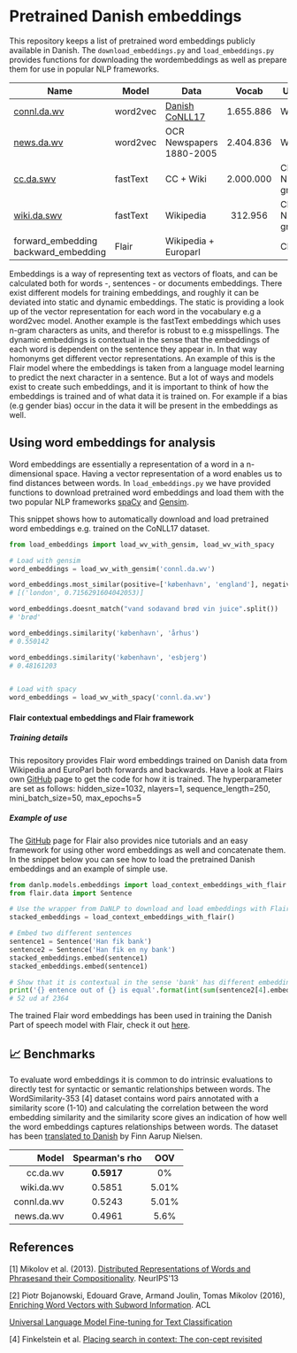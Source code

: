 Pretrained Danish embeddings
============================
This repository keeps a list of pretrained word embeddings publicly available in Danish. The `download_embeddings.py`
and `load_embeddings.py` provides functions for downloading the wordembeddings as well as prepare them for use in 
popular NLP frameworks.

| Name | Model | Data | Vocab | Unit | Task  | Pretrainer |
|------|-------|------|:-----:|------|-------|---------------|
| [connl.da.wv](http://vectors.nlpl.eu/repository/#) | word2vec | [Danish CoNLL17](http://universaldependencies.org/conll17/) | 1.655.886 | Word | Skipgram | [University of Oslo](https://www.mn.uio.no/ifi/english/) |
| [news.da.wv](https://loar.kb.dk/handle/1902/329) | word2vec | OCR Newspapers 1880-2005 | 2.404.836 | Word | Skipgram | [Det Kgl. Bibliotek](http://www.kb.dk) |
| [cc.da.swv](https://fasttext.cc/docs/en/crawl-vectors.html) | fastText | CC + Wiki | 2.000.000 | Char N-gram | Skipgram |  [Facebook AI Research](https://research.fb.com/category/facebook-ai-research/) |
| [wiki.da.swv](https://fasttext.cc/docs/en/pretrained-vectors.html)| fastText | Wikipedia | 312.956 | Char N-gram | Skipgram | [Facebook AI Research](https://research.fb.com/category/facebook-ai-research/) |
| forward_embedding backward_embedding | Flair | Wikipedia + Europarl | | Char | LM | [Alexandra Institute](https://alexandra.dk/uk) |

Embeddings is a way of representing text as vectors of floats, and can be calculated both for words -, sentences - or documents embeddings. There exist different models for training embeddings, and roughly it can be deviated into static and dynamic embeddings. The static is providing a look up of the vector representation for each word in the vocabulary e.g a word2vec model. Another example is the fastText embeddings which uses n-gram characters as units, and therefor is robust to e.g misspellings.   The dynamic embeddings is contextual in the sense that the embeddings of each word is dependent on the sentence they appear in. In that way homonyms get different vector representations. An example of this is the Flair model where the embeddings is taken from a language model learning to predict the next character in a sentence.  But a lot of ways and models exist to create such embeddings, and it is important to think of how the embeddings is trained and of what data it is trained on. For example if a bias (e.g gender bias) occur in the data it will be present in the embeddings as well.  

## Using word embeddings for analysis

Word embeddings are essentially a representation of a word in a n-dimensional space. Having a vector representation of a word enables us to find distances between words. In `load_embeddings.py` we have provided functions to download pretrained word embeddings and load them with the two popular NLP frameworks [spaCy](https://spacy.io/) and [Gensim](https://radimrehurek.com/gensim/).

This snippet shows how to automatically download and load pretrained word embeddings e.g. trained on the CoNLL17 dataset.
```python
from load_embeddings import load_wv_with_gensim, load_wv_with_spacy

# Load with gensim
word_embeddings = load_wv_with_gensim('connl.da.wv')

word_embeddings.most_similar(positive=['københavn', 'england'], negative=['danmark'], topn=1)
# [('london', 0.7156291604042053)]

word_embeddings.doesnt_match("vand sodavand brød vin juice".split())
# 'brød'

word_embeddings.similarity('københavn', 'århus')
# 0.550142

word_embeddings.similarity('københavn', 'esbjerg')
# 0.48161203


# Load with spacy
word_embeddings = load_wv_with_spacy('connl.da.wv')

```

#### Flair contextual embeddings and Flair framework

##### Training details

This repository provides Flair word embeddings trained on Danish data from Wikipedia and EuroParl both forwards and backwards. Have a look at Flairs own [GitHub](<https://github.com/zalandoresearch/flair>) page to get the code for how it is trained. The hyperparameter are set as follows: hidden_size=1032, nlayers=1, sequence_length=250,  mini_batch_size=50, max_epochs=5

##### Example of use

 The [GitHub](<https://github.com/zalandoresearch/flair>)  page for Flair also provides nice tutorials and an easy framework for using other word embeddings as well and concatenate them. In the snippet below you can see how to load the pretrained Danish embeddings and an example of simple use. 

```Python
from danlp.models.embeddings import load_context_embeddings_with_flair
from flair.data import Sentence

# Use the wrapper from DaNLP to download and load embeddings with Flair
stacked_embeddings = load_context_embeddings_with_flair()

# Embed two different sentences
sentence1 = Sentence('Han fik bank')
sentence2 = Sentence('Han fik en ny bank')
stacked_embeddings.embed(sentence1)
stacked_embeddings.embed(sentence1)

# Show that it is contextual in the sense 'bank' has different embedding after context
print('{} entence out of {} is equal'.format(int(sum(sentence2[4].embedding==sentence1[2].embedding)), len(sentence1[2].embedding)))
# 52 ud af 2364

```


The trained Flair word embeddings has been used in training the Danish Part of speech model with Flair, check it out [here](<https://github.com/alexandrainst/danlp/blob/master/docs/models/part_of_speech_tagging.md>). 



## 📈 Benchmarks

To evaluate word embeddings it is common to do intrinsic evaluations to directly test for syntactic or 
semantic relationships between words. The WordSimilarity-353 [4] dataset contains word pairs 
annotated with a similarity score (1-10) and calculating the correlation between the word embedding similarity and the
similarity score gives an indication of how well the word embeddings captures relationships between words. The dataset 
has been [translated to Danish](https://github.com/fnielsen/dasem/tree/master/dasem/data/wordsim353-da) by Finn Aarup Nielsen. 

| Model | Spearman's rho | OOV |
| ------:|:----------------:|:----------:|
| cc.da.wv | **0.5917** | 0% |
| wiki.da.wv | 0.5851 | 5.01% |
| connl.da.wv | 0.5243 | 5.01% |
| news.da.wv | 0.4961 | 5.6% |

## References

[1] Mikolov et al. (2013). [Distributed Representations of Words and Phrasesand their Compositionality](). NeurIPS'13

[2] Piotr Bojanowski, Edouard Grave, Armand Joulin, Tomas Mikolov (2016), [Enriching Word Vectors with Subword Information](). ACL

[Universal Language Model Fine-tuning for Text Classification](https://arxiv.org/abs/1801.06146)

[4] Finkelstein et al. [Placing search in context: The con-cept revisited]()


